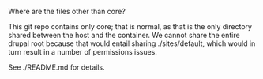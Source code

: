 Where are the files other than core?

This git repo contains only core; that is normal, as that is the only directory shared between the host and the container. We cannot share the entire drupal root because that would entail sharing ./sites/default, which would in turn result in a number of permissions issues.

See ./README.md for details.
